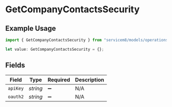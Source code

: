 # GetCompanyContactsSecurity

## Example Usage

```typescript
import { GetCompanyContactsSecurity } from "servicem8/models/operations";

let value: GetCompanyContactsSecurity = {};
```

## Fields

| Field              | Type               | Required           | Description        |
| ------------------ | ------------------ | ------------------ | ------------------ |
| `apiKey`           | *string*           | :heavy_minus_sign: | N/A                |
| `oauth2`           | *string*           | :heavy_minus_sign: | N/A                |